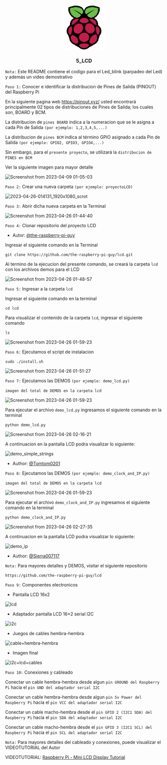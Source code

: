 <a name="readme-top"></a>

<div align="center">

  <img src="../rp4logo.png" alt="logo" width="140"  height="auto" />
  <br/>

  <h3><b>5_LCD</b></h3>

</div>

`Nota:` Este README contiene el codigo para el Led_blink (parpadeo del Led) y además un video demostrativo

`Paso 1:` Conocer e identificar la distribucion de Pines de Salida (PINOUT) del Raspberry Pi

En la siguiente pagina web https://pinout.xyz/ usted encontrará principalmente 02 tipos de distribuciones de Pines de Salida; los cuales son, BOARD y BCM.

La distribucion de `pines BOARD` indica a la numeracion que se le asigna a cada Pin de Salida `(por ejemplo: 1,2,3,4,5,...)`

La distribucion de `pines BCM` indica al término GPIO asignado a cada Pin de Salida `(por ejemplo: GPIO2, GPIO3, GPIO4,...)`

Sin embargo, para el `presente proyecto`, se utilizará la `distribucion de PINES en BCM`

Ver la siguiente imagen para mayor detalle

![Screenshot from 2023-04-09 01-05-03](https://user-images.githubusercontent.com/81504385/230757358-6c6da901-e4ce-418e-a6e0-ecdab4b0dfb9.png)

`Paso 2:` Crear una nueva carpeta `(por ejemplo: proyectoLCD)`

![2023-04-26-014131_1920x1080_scrot](https://user-images.githubusercontent.com/81504385/234491151-0252fea5-9221-4f23-896c-d9ae5c13d68a.png)

`Paso 3:` Abrir dicha nueva carpeta en la Terminal

![Screenshot from 2023-04-26 01-44-40](https://user-images.githubusercontent.com/81504385/234491594-d834d90e-2099-4821-82eb-611818b1f0b7.png)

`Paso 4:` Clonar repositorio del proyecto LCD

- Autor: [@the-raspberry-pi-guy](https://github.com/the-raspberry-pi-guy)

Ingresar el siguiente comando en la Terminal

```
git clone https://github.com/the-raspberry-pi-guy/lcd.git
```

Al termino de la ejecucion del presente comando, se creará la carpeta `lcd` con los archivos demos para el LCD

![Screenshot from 2023-04-26 01-48-57](https://user-images.githubusercontent.com/81504385/234492528-fb0188aa-1a1c-4247-bbbf-46c8f4708aa0.png)

`Paso 5:` Ingresar a la carpeta `lcd`

Ingresar el siguiente comando en la terminal

```
cd lcd
```

Para visualizar el contenido de la carpeta `lcd`, ingresar el siguiente comando

```
ls
```

![Screenshot from 2023-04-26 01-59-23](https://user-images.githubusercontent.com/81504385/234495090-1a39be0b-0883-481c-9959-88f8d5e925ac.png)

`Paso 6:` Ejecutamos el script de instalacion

```
sudo ./install.sh
```

![Screenshot from 2023-04-26 01-51-27](https://user-images.githubusercontent.com/81504385/234493393-e178873d-d100-49c2-8808-2ec535ad751d.png)

`Paso 7:` Ejecutamos las DEMOS `(por ejemplo: demo_lcd.py)`

`imagen del total de DEMOS en la carpeta lcd`

![Screenshot from 2023-04-26 01-59-23](https://user-images.githubusercontent.com/81504385/234495090-1a39be0b-0883-481c-9959-88f8d5e925ac.png)

Para ejecutar el archivo `demo_lcd.py` ingresamos el siguiente comando en la terminal

```
python demo_lcd.py
```

![Screenshot from 2023-04-26 02-16-21](https://user-images.githubusercontent.com/81504385/234499011-03a7b158-ca7d-4090-96a2-e3821f261609.png)

A continuacion en la pantalla LCD podra visualizar lo siguiente:

![demo_simple_strings](https://user-images.githubusercontent.com/81504385/234498573-2cdc044f-7dd2-4cd1-bad7-7cf1b0613b2e.jpg)

- Author: [@Tomtom0201](https://github.com/Tomtom0201)

`Paso 8:` Ejecutamos las DEMOS `(por ejemplo: demo_clock_and_IP.py)`

`imagen del total de DEMOS en la carpeta lcd`

![Screenshot from 2023-04-26 01-59-23](https://user-images.githubusercontent.com/81504385/234495090-1a39be0b-0883-481c-9959-88f8d5e925ac.png)

Para ejecutar el archivo `demo_clock_and_IP.py` ingresamos el siguiente comando en la terminal

```
python demo_clock_and_IP.py
```

![Screenshot from 2023-04-26 02-27-35](https://user-images.githubusercontent.com/81504385/234501572-0061ed3d-3174-4535-972a-030dcabf815d.png)

A continuacion en la pantalla LCD podra visualizar lo siguiente:

![demo_ip](https://user-images.githubusercontent.com/81504385/234501713-edd2a740-42e2-4e9c-91ea-4a8b8c181538.jpg)

- Author: [@Sierra007117](https://github.com/Sierra007117)

`Nota:` Para mayores detalles y DEMOS, visitar el siguiente repositorio

```
https://github.com/the-raspberry-pi-guy/lcd
```

`Paso 9:` Componentes electronicos

* Pantalla LCD 16x2

![lcd](https://user-images.githubusercontent.com/81504385/234505492-fa4f48e6-745c-4d0b-8fe4-41a9b1cc34f1.jpg)

* Adaptador pantalla LCD 16×2 serial I2C
 
![i2c](https://user-images.githubusercontent.com/81504385/234505534-dc940cdd-23fd-458d-99c6-57c885494c0f.jpg)

* Juegos de cables hembra-hembra

![cable+hembra-hembra](https://user-images.githubusercontent.com/81504385/234506180-1b0bb9eb-cb00-497a-9f0f-ce7e36ee54c0.jpg)

* Imagen final

![i2c+lcd+cables](https://user-images.githubusercontent.com/81504385/234505784-ce7694a3-9d4a-42b4-909c-a8224650b126.jpg)

`Paso 10:` Conexiones y cableado

Conectar un cable hembra-hembra desde algun `pin GROUND del Raspberry Pi` hacia el `pin GND del adaptador serial I2C`

Conectar un cable hembra-hembra desde algun `pin 5v Power del Raspberry Pi` hacia el `pin VCC del adaptador serial I2C`

Conectar un cable macho-hembra desde el `pin GPIO 2 (I2C1 SDA) del Raspberry Pi` hacia el `pin SDA del adaptador serial I2C`

Conectar un cable macho-hembra desde el `pin GPIO 3 (I2C1 SCL) del Raspberry Pi` hacia el `pin SCL del adaptador serial I2C`

`Nota:` Para mayores detalles del cableado y conexiones, puede visualizar el VIDEOTUTORIAL del Autor

VIDEOTUTORIAL: [Raspberry Pi - Mini LCD Display Tutorial](https://www.youtube.com/watch?v=fR5XhHYzUK0)

